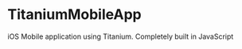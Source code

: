 TitaniumMobileApp
=================

iOS Mobile application using Titanium. Completely built in JavaScript